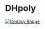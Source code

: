 # DHpoly

[![Codacy Badge](https://api.codacy.com/project/badge/Grade/578b1341c1304809b202d41540b4f6cc)](https://app.codacy.com/app/ricokritzer/DHpoly?utm_source=github.com&utm_medium=referral&utm_content=koehler1000/DHpoly&utm_campaign=badger)
